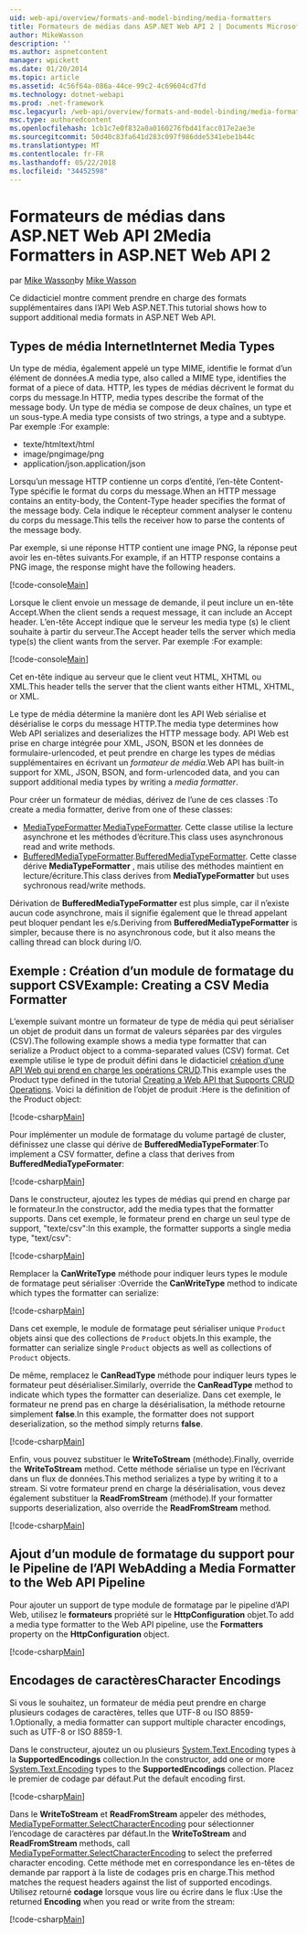 ```yaml
---
uid: web-api/overview/formats-and-model-binding/media-formatters
title: Formateurs de médias dans ASP.NET Web API 2 | Documents Microsoft
author: MikeWasson
description: ''
ms.author: aspnetcontent
manager: wpickett
ms.date: 01/20/2014
ms.topic: article
ms.assetid: 4c56f64a-086a-44ce-99c2-4c69604cd7fd
ms.technology: dotnet-webapi
ms.prod: .net-framework
msc.legacyurl: /web-api/overview/formats-and-model-binding/media-formatters
msc.type: authoredcontent
ms.openlocfilehash: 1cb1c7e0f832a0a0160276fbd41facc017e2ae3e
ms.sourcegitcommit: 50d40c83fa641d283c097f986dde5341ebe1b44c
ms.translationtype: MT
ms.contentlocale: fr-FR
ms.lasthandoff: 05/22/2018
ms.locfileid: "34452598"
---
```

<a name="media-formatters-in-aspnet-web-api-2"></a><span data-ttu-id="0a148-102">Formateurs de médias dans ASP.NET Web API 2</span><span class="sxs-lookup"><span data-stu-id="0a148-102">Media Formatters in ASP.NET Web API 2</span></span>
====================
<span data-ttu-id="0a148-103">par [Mike Wasson](https://github.com/MikeWasson)</span><span class="sxs-lookup"><span data-stu-id="0a148-103">by [Mike Wasson](https://github.com/MikeWasson)</span></span>

<span data-ttu-id="0a148-104">Ce didacticiel montre comment prendre en charge des formats supplémentaires dans l’API Web ASP.NET.</span><span class="sxs-lookup"><span data-stu-id="0a148-104">This tutorial shows how to support additional media formats in ASP.NET Web API.</span></span>

## <a name="internet-media-types"></a><span data-ttu-id="0a148-105">Types de média Internet</span><span class="sxs-lookup"><span data-stu-id="0a148-105">Internet Media Types</span></span>

<span data-ttu-id="0a148-106">Un type de média, également appelé un type MIME, identifie le format d’un élément de données.</span><span class="sxs-lookup"><span data-stu-id="0a148-106">A media type, also called a MIME type, identifies the format of a piece of data.</span></span> <span data-ttu-id="0a148-107">HTTP, les types de médias décrivent le format du corps du message.</span><span class="sxs-lookup"><span data-stu-id="0a148-107">In HTTP, media types describe the format of the message body.</span></span> <span data-ttu-id="0a148-108">Un type de média se compose de deux chaînes, un type et un sous-type.</span><span class="sxs-lookup"><span data-stu-id="0a148-108">A media type consists of two strings, a type and a subtype.</span></span> <span data-ttu-id="0a148-109">Par exemple :</span><span class="sxs-lookup"><span data-stu-id="0a148-109">For example:</span></span>

- <span data-ttu-id="0a148-110">texte/html</span><span class="sxs-lookup"><span data-stu-id="0a148-110">text/html</span></span>
- <span data-ttu-id="0a148-111">image/png</span><span class="sxs-lookup"><span data-stu-id="0a148-111">image/png</span></span>
- <span data-ttu-id="0a148-112">application/json.</span><span class="sxs-lookup"><span data-stu-id="0a148-112">application/json</span></span>

<span data-ttu-id="0a148-113">Lorsqu’un message HTTP contienne un corps d’entité, l’en-tête Content-Type spécifie le format du corps du message.</span><span class="sxs-lookup"><span data-stu-id="0a148-113">When an HTTP message contains an entity-body, the Content-Type header specifies the format of the message body.</span></span> <span data-ttu-id="0a148-114">Cela indique le récepteur comment analyser le contenu du corps du message.</span><span class="sxs-lookup"><span data-stu-id="0a148-114">This tells the receiver how to parse the contents of the message body.</span></span>

<span data-ttu-id="0a148-115">Par exemple, si une réponse HTTP contient une image PNG, la réponse peut avoir les en-têtes suivants.</span><span class="sxs-lookup"><span data-stu-id="0a148-115">For example, if an HTTP response contains a PNG image, the response might have the following headers.</span></span>

[!code-console[Main](media-formatters/samples/sample1.cmd)]

<span data-ttu-id="0a148-116">Lorsque le client envoie un message de demande, il peut inclure un en-tête Accept.</span><span class="sxs-lookup"><span data-stu-id="0a148-116">When the client sends a request message, it can include an Accept header.</span></span> <span data-ttu-id="0a148-117">L’en-tête Accept indique que le serveur les media type (s) le client souhaite à partir du serveur.</span><span class="sxs-lookup"><span data-stu-id="0a148-117">The Accept header tells the server which media type(s) the client wants from the server.</span></span> <span data-ttu-id="0a148-118">Par exemple :</span><span class="sxs-lookup"><span data-stu-id="0a148-118">For example:</span></span>

[!code-console[Main](media-formatters/samples/sample2.cmd)]

<span data-ttu-id="0a148-119">Cet en-tête indique au serveur que le client veut HTML, XHTML ou XML.</span><span class="sxs-lookup"><span data-stu-id="0a148-119">This header tells the server that the client wants either HTML, XHTML, or XML.</span></span>

<span data-ttu-id="0a148-120">Le type de média détermine la manière dont les API Web sérialise et désérialise le corps du message HTTP.</span><span class="sxs-lookup"><span data-stu-id="0a148-120">The media type determines how Web API serializes and deserializes the HTTP message body.</span></span> <span data-ttu-id="0a148-121">API Web est prise en charge intégrée pour XML, JSON, BSON et les données de formulaire-urlencoded, et peut prendre en charge les types de médias supplémentaires en écrivant un *formateur de média*.</span><span class="sxs-lookup"><span data-stu-id="0a148-121">Web API has built-in support for XML, JSON, BSON, and form-urlencoded data, and you can support additional media types by writing a *media formatter*.</span></span>

<span data-ttu-id="0a148-122">Pour créer un formateur de médias, dérivez de l’une de ces classes :</span><span class="sxs-lookup"><span data-stu-id="0a148-122">To create a media formatter, derive from one of these classes:</span></span>

- <span data-ttu-id="0a148-123">[MediaTypeFormatter](https://msdn.microsoft.com/library/system.net.http.formatting.mediatypeformatter.aspx).</span><span class="sxs-lookup"><span data-stu-id="0a148-123">[MediaTypeFormatter](https://msdn.microsoft.com/library/system.net.http.formatting.mediatypeformatter.aspx).</span></span> <span data-ttu-id="0a148-124">Cette classe utilise la lecture asynchrone et les méthodes d’écriture.</span><span class="sxs-lookup"><span data-stu-id="0a148-124">This class uses asynchronous read and write methods.</span></span>
- <span data-ttu-id="0a148-125">[BufferedMediaTypeFormatter](https://msdn.microsoft.com/library/system.net.http.formatting.bufferedmediatypeformatter.aspx).</span><span class="sxs-lookup"><span data-stu-id="0a148-125">[BufferedMediaTypeFormatter](https://msdn.microsoft.com/library/system.net.http.formatting.bufferedmediatypeformatter.aspx).</span></span> <span data-ttu-id="0a148-126">Cette classe dérive **MediaTypeFormatter** , mais utilise des méthodes maintient en lecture/écriture.</span><span class="sxs-lookup"><span data-stu-id="0a148-126">This class derives from **MediaTypeFormatter** but uses sychronous read/write methods.</span></span>

<span data-ttu-id="0a148-127">Dérivation de **BufferedMediaTypeFormatter** est plus simple, car il n’existe aucun code asynchrone, mais il signifie également que le thread appelant peut bloquer pendant les e/s.</span><span class="sxs-lookup"><span data-stu-id="0a148-127">Deriving from **BufferedMediaTypeFormatter** is simpler, because there is no asynchronous code, but it also means the calling thread can block during I/O.</span></span>

## <a name="example-creating-a-csv-media-formatter"></a><span data-ttu-id="0a148-128">Exemple : Création d’un module de formatage du support CSV</span><span class="sxs-lookup"><span data-stu-id="0a148-128">Example: Creating a CSV Media Formatter</span></span>

<span data-ttu-id="0a148-129">L’exemple suivant montre un formateur de type de média qui peut sérialiser un objet de produit dans un format de valeurs séparées par des virgules (CSV).</span><span class="sxs-lookup"><span data-stu-id="0a148-129">The following example shows a media type formatter that can serialize a Product object to a comma-separated values (CSV) format.</span></span> <span data-ttu-id="0a148-130">Cet exemple utilise le type de produit défini dans le didacticiel [création d’une API Web qui prend en charge les opérations CRUD](../older-versions/creating-a-web-api-that-supports-crud-operations.md).</span><span class="sxs-lookup"><span data-stu-id="0a148-130">This example uses the Product type defined in the tutorial [Creating a Web API that Supports CRUD Operations](../older-versions/creating-a-web-api-that-supports-crud-operations.md).</span></span> <span data-ttu-id="0a148-131">Voici la définition de l’objet de produit :</span><span class="sxs-lookup"><span data-stu-id="0a148-131">Here is the definition of the Product object:</span></span>

[!code-csharp[Main](media-formatters/samples/sample3.cs)]

<span data-ttu-id="0a148-132">Pour implémenter un module de formatage du volume partagé de cluster, définissez une classe qui dérive de **BufferedMediaTypeFormater**:</span><span class="sxs-lookup"><span data-stu-id="0a148-132">To implement a CSV formatter, define a class that derives from **BufferedMediaTypeFormater**:</span></span>

[!code-csharp[Main](media-formatters/samples/sample4.cs)]

<span data-ttu-id="0a148-133">Dans le constructeur, ajoutez les types de médias qui prend en charge par le formateur.</span><span class="sxs-lookup"><span data-stu-id="0a148-133">In the constructor, add the media types that the formatter supports.</span></span> <span data-ttu-id="0a148-134">Dans cet exemple, le formateur prend en charge un seul type de support, &quot;texte/csv&quot;:</span><span class="sxs-lookup"><span data-stu-id="0a148-134">In this example, the formatter supports a single media type, &quot;text/csv&quot;:</span></span>

[!code-csharp[Main](media-formatters/samples/sample5.cs)]

<span data-ttu-id="0a148-135">Remplacer la **CanWriteType** méthode pour indiquer leurs types le module de formatage peut sérialiser :</span><span class="sxs-lookup"><span data-stu-id="0a148-135">Override the **CanWriteType** method to indicate which types the formatter can serialize:</span></span>

[!code-csharp[Main](media-formatters/samples/sample6.cs)]

<span data-ttu-id="0a148-136">Dans cet exemple, le module de formatage peut sérialiser unique `Product` objets ainsi que des collections de `Product` objets.</span><span class="sxs-lookup"><span data-stu-id="0a148-136">In this example, the formatter can serialize single `Product` objects as well as collections of `Product` objects.</span></span>

<span data-ttu-id="0a148-137">De même, remplacez le **CanReadType** méthode pour indiquer leurs types le formateur peut désérialiser.</span><span class="sxs-lookup"><span data-stu-id="0a148-137">Similarly, override the **CanReadType** method to indicate which types the formatter can deserialize.</span></span> <span data-ttu-id="0a148-138">Dans cet exemple, le formateur ne prend pas en charge la désérialisation, la méthode retourne simplement **false**.</span><span class="sxs-lookup"><span data-stu-id="0a148-138">In this example, the formatter does not support deserialization, so the method simply returns **false**.</span></span>

[!code-csharp[Main](media-formatters/samples/sample7.cs)]

<span data-ttu-id="0a148-139">Enfin, vous pouvez substituer le **WriteToStream** (méthode).</span><span class="sxs-lookup"><span data-stu-id="0a148-139">Finally, override the **WriteToStream** method.</span></span> <span data-ttu-id="0a148-140">Cette méthode sérialise un type en l’écrivant dans un flux de données.</span><span class="sxs-lookup"><span data-stu-id="0a148-140">This method serializes a type by writing it to a stream.</span></span> <span data-ttu-id="0a148-141">Si votre formateur prend en charge la désérialisation, vous devez également substituer la **ReadFromStream** (méthode).</span><span class="sxs-lookup"><span data-stu-id="0a148-141">If your formatter supports deserialization, also override the **ReadFromStream** method.</span></span>

[!code-csharp[Main](media-formatters/samples/sample8.cs)]

## <a name="adding-a-media-formatter-to-the-web-api-pipeline"></a><span data-ttu-id="0a148-142">Ajout d’un module de formatage du support pour le Pipeline de l’API Web</span><span class="sxs-lookup"><span data-stu-id="0a148-142">Adding a Media Formatter to the Web API Pipeline</span></span>

<span data-ttu-id="0a148-143">Pour ajouter un support de type module de formatage par le pipeline d’API Web, utilisez le **formateurs** propriété sur le **HttpConfiguration** objet.</span><span class="sxs-lookup"><span data-stu-id="0a148-143">To add a media type formatter to the Web API pipeline, use the **Formatters** property on the **HttpConfiguration** object.</span></span>

[!code-csharp[Main](media-formatters/samples/sample9.cs)]

## <a name="character-encodings"></a><span data-ttu-id="0a148-144">Encodages de caractères</span><span class="sxs-lookup"><span data-stu-id="0a148-144">Character Encodings</span></span>

<span data-ttu-id="0a148-145">Si vous le souhaitez, un formateur de média peut prendre en charge plusieurs codages de caractères, telles que UTF-8 ou ISO 8859-1.</span><span class="sxs-lookup"><span data-stu-id="0a148-145">Optionally, a media formatter can support multiple character encodings, such as UTF-8 or ISO 8859-1.</span></span>

<span data-ttu-id="0a148-146">Dans le constructeur, ajoutez un ou plusieurs [System.Text.Encoding](https://msdn.microsoft.com/library/system.text.encoding.aspx) types à la **SupportedEncodings** collection.</span><span class="sxs-lookup"><span data-stu-id="0a148-146">In the constructor, add one or more [System.Text.Encoding](https://msdn.microsoft.com/library/system.text.encoding.aspx) types to the **SupportedEncodings** collection.</span></span> <span data-ttu-id="0a148-147">Placez le premier de codage par défaut.</span><span class="sxs-lookup"><span data-stu-id="0a148-147">Put the default encoding first.</span></span>

[!code-csharp[Main](media-formatters/samples/sample10.cs?highlight=6-7)]

<span data-ttu-id="0a148-148">Dans le **WriteToStream** et **ReadFromStream** appeler des méthodes, [MediaTypeFormatter.SelectCharacterEncoding](https://msdn.microsoft.com/library/hh969054.aspx) pour sélectionner l’encodage de caractères par défaut.</span><span class="sxs-lookup"><span data-stu-id="0a148-148">In the **WriteToStream** and **ReadFromStream** methods, call [MediaTypeFormatter.SelectCharacterEncoding](https://msdn.microsoft.com/library/hh969054.aspx) to select the preferred character encoding.</span></span> <span data-ttu-id="0a148-149">Cette méthode met en correspondance les en-têtes de demande par rapport à la liste de codages pris en charge.</span><span class="sxs-lookup"><span data-stu-id="0a148-149">This method matches the request headers against the list of supported encodings.</span></span> <span data-ttu-id="0a148-150">Utilisez retourné **codage** lorsque vous lire ou écrire dans le flux :</span><span class="sxs-lookup"><span data-stu-id="0a148-150">Use the returned **Encoding** when you read or write from the stream:</span></span>

[!code-csharp[Main](media-formatters/samples/sample11.cs?highlight=3,5)]
